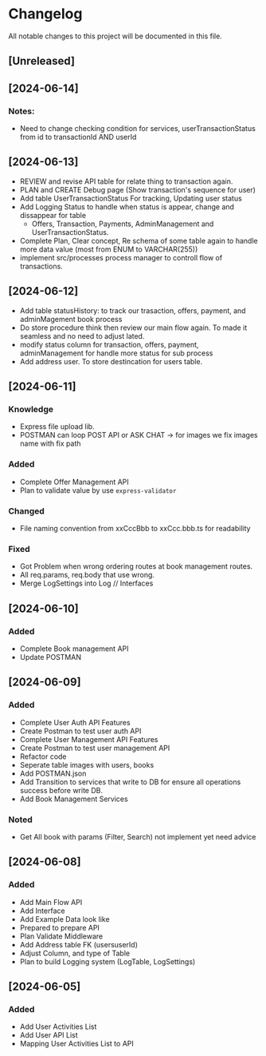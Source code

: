 # Changelog

All notable changes to this project will be documented in this file.

## [Unreleased]

## [2024-06-14]
### Notes:
- Need to change checking condition for services, userTransactionStatus from id to transactionId AND userId

## [2024-06-13]

- REVIEW and revise API table for relate thing to transaction again.
- PLAN and CREATE Debug page (Show transaction's sequence for user)
- Add table UserTransactionStatus For tracking, Updating user status
- Add Logging Status to handle when status is appear, change and dissappear for table
  - Offers, Transaction, Payments, AdminManagement and UserTransactionStatus.
- Complete Plan, Clear concept, Re schema of some table again to handle more data value (most from ENUM to VARCHAR(255))
- implement src/processes process manager to controll flow of transactions.

## [2024-06-12]

- Add table statusHistory: to track our trasaction, offers, payment, and adminMagement book process
- Do store procedure think then review our main flow again. To made it seamless and no need to adjust lated.
- modify status column for transaction, offers, payment, adminManagement for handle more status for sub process
- Add address user. To store destincation for users table.

## [2024-06-11]

### Knowledge

- Express file upload lib.
- POSTMAN can loop POST API or ASK CHAT -> for images we fix images name with fix path

### Added

- Complete Offer Management API
- Plan to validate value by use `express-validator`

### Changed

- File naming convention from xxCccBbb to xxCcc.bbb.ts for readability

### Fixed

- Got Problem when wrong ordering routes at book management routes.
- All req.params, req.body that use wrong.
- Merge LogSettings into Log // Interfaces

## [2024-06-10]

### Added

- Complete Book management API
- Update POSTMAN

## [2024-06-09]

### Added

- Complete User Auth API Features
- Create Postman to test user auth API
- Complete User Management API Features
- Create Postman to test user management API
- Refactor code
- Seperate table images with users, books
- Add POSTMAN.json
- Add Transition to services that write to DB for ensure all operations success before write DB.
- Add Book Management Services

### Noted

- Get All book with params (Filter, Search) not implement yet need advice

## [2024-06-08]

### Added

- Add Main Flow API
- Add Interface
- Add Example Data look like
- Prepared to prepare API
- Plan Validate Middleware
- Add Address table FK (usersuserId)
- Adjust Column, and type of Table
- Plan to build Logging system (LogTable, LogSettings)

## [2024-06-05]

### Added

- Add User Activities List
- Add User API List
- Mapping User Activities List to API
